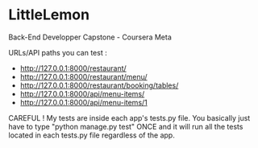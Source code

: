 # LittleLemon

Back-End Developper Capstone - Coursera Meta

URLs/API paths you can test :

- http://127.0.0.1:8000/restaurant/
- http://127.0.0.1:8000/restaurant/menu/
- http://127.0.0.1:8000/restaurant/booking/tables/
- http://127.0.0.1:8000/api/menu-items/
- http://127.0.0.1:8000/api/menu-items/1

CAREFUL ! My tests are inside each app's tests.py file. You basically just have to type "python manage.py test" ONCE and it will run all the tests located in each tests.py file regardless of the app.
